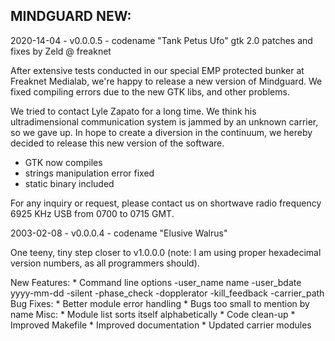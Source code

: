 MINDGUARD NEW:
-----------------------------------------------------
2020-14-04 - v0.0.0.5 - codename "Tank Petus Ufo"
gtk 2.0 patches and fixes by Zeld @ freaknet 

After extensive tests conducted in our special EMP protected
bunker at Freaknet Medialab, we're happy to release a new
version of Mindguard. We fixed compiling errors due to 
the new GTK libs, and other problems.

We tried to contact Lyle Zapato for a long time. We think his
ultradimensional communication system is jammed by an unknown
carrier, so we gave up. In hope to create a diversion in the
continuum, we hereby decided to release this new version of the
software. 

 * GTK now compiles
 * strings manipulation error fixed
 * static binary included

For any inquiry or request, please contact us on shortwave
radio frequency 6925 KHz USB from 0700 to 0715 GMT.

2003-02-08 - v0.0.0.4 - codename "Elusive Walrus"

One teeny, tiny step closer to v1.0.0.0 (note: I am using
proper hexadecimal version numbers, as all programmers
should).

New Features:
	* Command line options
		-user_name name
		-user_bdate yyyy-mm-dd
		-silent
		-phase_check
		-dopplerator
		-kill_feedback
		-carrier_path
Bug Fixes:
	* Better module error handling
	* Bugs too small to mention by name
Misc:
	* Module list sorts itself alphabetically
	* Code clean-up
	* Improved Makefile
	* Improved documentation
	* Updated carrier modules
